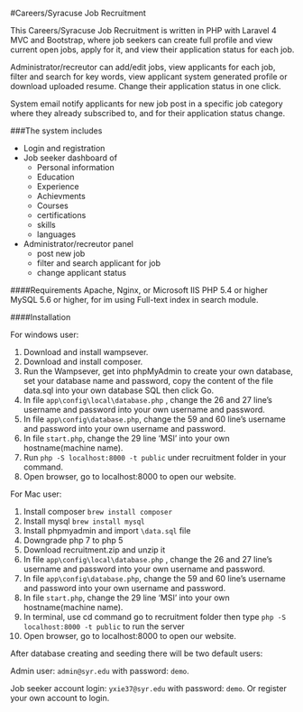 #Careers/Syracuse Job Recruitment

This Careers/Syracuse Job Recruitment is written in PHP with Laravel 4 MVC and Bootstrap, where job seekers can create full profile and view current open jobs, apply for it, and view their application status for each job.

Administrator/recreutor can add/edit jobs, view applicants for each job, filter and search for key words, view applicant system generated profile or download uploaded resume. Change their application status in one click.

System email notify applicants for new job post in a specific job category where they already subscribed to, and for their application status change.

###The system includes
  - Login and registration
  - Job seeker dashboard of
    - Personal information
    - Education
    - Experience
    - Achievments
    - Courses
    - certifications
    - skills
    - languages
  - Administrator/recreutor panel
    - post new job
    - filter and search applicant for job
    - change applicant status

####Requirements
Apache, Nginx, or Microsoft IIS
PHP 5.4 or higher
MySQL 5.6 or higher, for im using Full-text index in search module.

####Installation

For windows user:
1. Download and install wampsever.
2. Download and install composer.
3. Run the Wampsever, get into phpMyAdmin to create your own  database, set your database name and password, copy the content of the file data.sql into your own database SQL then click Go.
4. In file  `app\config\local\database.php` , change the 26 and 27 line’s username and password into your own username and password.
5. In file `app\config\database.php`, change the 59 and 60 line’s username and password into your own username and password.
6. In file `start.php`, change the 29 line ‘MSI’ into your own hostname(machine name).
7. Run  `php -S localhost:8000 -t public`  under  recruitment folder in your command.
8. Open browser, go to localhost:8000 to open our website.

For Mac user:
1. Install composer  `brew install composer`
2. Install mysql  `brew install mysql` 
3. Install phpmyadmin and import `\data.sql` file
4. Downgrade php 7 to php 5
5. Download recruitment.zip and unzip it
6. In file `app\config\local\database.php` , change the 26 and 27 line’s username and password into your own username and password.
7. In file `app\config\database.php`, change the 59 and 60 line’s username and password into your own username and password.
8. In file `start.php`, change the 29 line ‘MSI’ into your own hostname(machine name).
9. In terminal, use cd command go to recruitment folder then type  `php -S localhost:8000 -t public`  to run the server
10. Open browser, go to localhost:8000 to open our website.


After database creating and seeding there will be two default users:

Admin user: `admin@syr.edu` with password: `demo`.

Job seeker account login: `yxie37@syr.edu` with password: `demo`. Or register your own account to login.
